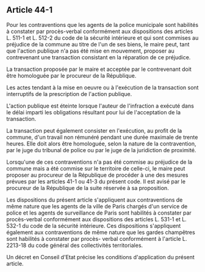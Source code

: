 Article 44-1
----
Pour les contraventions que les agents de la police municipale sont habilités à
constater par procès-verbal conformément aux dispositions des articles L. 511-1
et L. 512-2 du code de la sécurité intérieure et qui sont commises au préjudice
de la commune au titre de l'un de ses biens, le maire peut, tant que l'action
publique n'a pas été mise en mouvement, proposer au contrevenant une transaction
consistant en la réparation de ce préjudice.

La transaction proposée par le maire et acceptée par le contrevenant doit être
homologuée par le procureur de la République.

Les actes tendant à la mise en oeuvre ou à l'exécution de la transaction sont
interruptifs de la prescription de l'action publique.

L'action publique est éteinte lorsque l'auteur de l'infraction a exécuté dans le
délai imparti les obligations résultant pour lui de l'acceptation de la
transaction.

La transaction peut également consister en l'exécution, au profit de la commune,
d'un travail non rémunéré pendant une durée maximale de trente heures. Elle doit
alors être homologuée, selon la nature de la contravention, par le juge du
tribunal de police ou par le juge de la juridiction de proximité.

Lorsqu'une de ces contraventions n'a pas été commise au préjudice de la commune
mais a été commise sur le territoire de celle-ci, le maire peut proposer au
procureur de la République de procéder à une des mesures prévues par les
articles 41-1 ou 41-3 du présent code. Il est avisé par le procureur de la
République de la suite réservée à sa proposition.

Les dispositions du présent article s'appliquent aux contraventions de même
nature que les agents de la ville de Paris chargés d'un service de police et les
agents de surveillance de Paris sont habilités à constater par procès-verbal
conformément aux dispositions des articles L. 531-1 et L. 532-1 du code de la
sécurité intérieure. Ces dispositions s'appliquent également aux contraventions
de même nature que les gardes champêtres sont habilités à constater par procès-
verbal conformément à l'article L. 2213-18 du code général des collectivités
territoriales.

Un décret en Conseil d'Etat précise les conditions d'application du présent
article.
